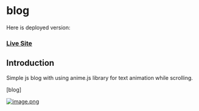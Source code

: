 # blog




Here is deployed version:
### [Live Site](https://simple-animejs-blog.netlify.app/)

## Introduction

Simple js blog with using anime.js library for text animation while scrolling.

[blog]

[![image.png](https://i.postimg.cc/Y2WHwDDX/image.png)](https://postimg.cc/G9dNFKCY)
